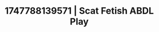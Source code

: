 ---
categories:
- Sensual cosplay
- Gender-fluid lovers
- Mirror play
- Pegging play
- Caressing curves
image: /assets/images/1747788139571.jpg
layout: post
seo:
  description: Featured content with high-quality Scat Fetish, ABDL Play. HD images
    available.
  keywords: Scat Fetish, ABDL Play
  og_image: /assets/images/1747788139571.jpg
  schema_type: VisualArtwork
tags:
- '#1747788139571'
- ABDL Play
- Scat Fetish
title: 1747788139571 | Scat Fetish ABDL Play
---